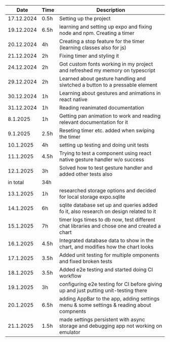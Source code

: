 | Date       | Time | Description                                                                                 |
| ---------- | ---- | ------------------------------------------------------------------------------------------- |
| 17.12.2024 | 0.5h | Setting up the project                                                                      |
| 19.12.2024 | 6.5h | learning and setting up expo and fixing node and npm. Creating a timer                      |
| 20.12.2024 | 4h   | Creating a stop feature for the timer (learning classes also for js)                        |
| 21.12.2024 | 2h   | Fixing timer and styling it                                                                 |
| 24.12.2024 | 2h   | Got custom fonts working in my project and refreshed my memory on typescript                |
| 29.12.2024 | 2h   | Learned about gesture handling and siwtched a button to a pressable element                 |
| 30.12.2024 | 1h   | Learning about gestures and animations in react native                                      |
| 31.12.2024 | 1h   | Reading reanimated documentation                                                            |
| 8.1.2025   | 1h   | Getting pan animation to work and reading relevant documentation for it                     |
| 9.1.2025   | 2.5h | Reseting timer etc. added when swiping the timer                                            |
| 10.1.2025  | 4h   | setting up testing and doing unit tests                                                     |
| 11.1.2025  | 4.5h | Trying to test a component using react native gesture handler w/o success                   |
| 12.1.2025  | 3h   | Solved how to test gesture handler and added other tests also                               |
| in total   | 34h  |                                                                                             |
| 13.1.2025  | 1h   | researched storage options and decided for local storage expo.sqlite                        |
| 14.1.2025  | 6h   | sqlite database set up and queries added fo it, also research on design related to it       |
| 15.1.2025  | 7h   | timer logs times to db now, test different chat libraries and chose one and created a chart |
| 16.1.2025  | 4.5h | Integrated database data to show in the chart, and modifies how the chart looks             |
| 17.1.2025  | 3.5h | Added unit testing for multiple omponents and fixed broken tests                            |
| 18.1.2025  | 3.5h | Added e2e testing and started doing CI workflow                                             |
| 19.1.2025  | 3h   | configuring e2e testing for CI before giving up and just putting unit-testing there         |
| 20.1.2025  | 6.5h | adding AppBar to the app, adding settings menu & some settings & reading about compnents    |
| 21.1.2025  | 1.5h | made settings persistent with async storage and debugging app not working on emulator       |
